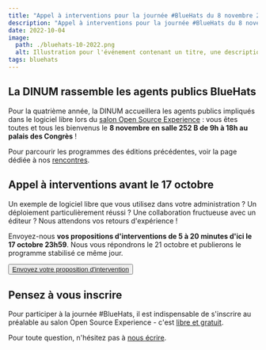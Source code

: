 ```yaml
---
title: "Appel à interventions pour la journée #BlueHats du 8 novembre 2022 au salon Open Source Experience"
description: "Appel à interventions pour la journée #BlueHats du 8 novembre 2022 au salon Open Source Experience"
date: 2022-10-04
image:
  path: ./bluehats-10-2022.png
  alt: Illustration pour l'événement contenant un titre, une description, la date, le lieu, et l'adresse de la page bluehats du site
tags: bluehats
---
```


## La DINUM rassemble les agents publics BlueHats

Pour la quatrième année, la DINUM accueillera les agents publics impliqués dans le logiciel libre lors du [salon Open Source Experience](https://www.opensource-experience.com/) : vous êtes toutes et tous les bienvenus le **8 novembre en salle 252 B de 9h à 18h au palais des Congrès** !

Pour parcourir les programmes des éditions précédentes, voir la page
dédiée à nos [rencontres](https://code.gouv.fr/fr/bluehats/tags/rencontre/).

## Appel à interventions avant le 17 octobre

Un exemple de logiciel libre que vous utilisez dans votre administration ?  Un déploiement particulièrement réussi ?  Une collaboration fructueuse avec un éditeur ?  Nous attendons vos retours d'expérience !

Envoyez-nous **vos propositions d'interventions de 5 à 20 minutes d'ici le 17 octobre 23h59**.  Nous vous répondrons le 21 octobre et publierons le programme stabilisé ce même jour.

<p>
  <button class="fr-btn fr-btn--secondary">
      <a title="Accès au formulaire pour proposer une intervention lors de la journée #BlueHats" href="https://framaforms.org/appel-a-interventions-bluehats-a-osx-1664287204">Envoyez votre proposition d'intervention</a>
  </button>
</p>

## Pensez à vous inscrire

Pour participer à la journée #BlueHats, il est indispensable de s'inscrire au préalable au salon Open Source Experience - c'est [libre et gratuit](https://www.opensource-experience.com/creer-mon-badge/).

Pour toute question, n'hésitez pas à [nous écrire](mailto:floss@numerique.gouv.fr).
